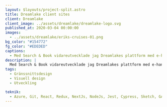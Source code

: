 ```yaml
---
layout: $layouts/project-split.astro
title: Dreamlake client sites
client: Dreamlake
client_image: ../assets/dreamlake/dreamlake-logo.svg
published_at: 2020-03-04 00:00:00
images:
  - ../assets/dreamlake/eriks-cruises-01.png
bg_color: "#154772"
fg_color: "#EDEDED"
captions:
  - Med Search & Book vidareutvecklade jag Dreamlakes plattform med e-handelsprinciper som att göra en friktionsfri checkout för användaren, och ett ytterligare förfinande och förbättrande av alla gränssnittets komponenter.
description: |
  Med Search & Book vidareutvecklade jag Dreamlakes plattform med e-handelsprinciper som att göra en friktionsfri checkout för användaren, och ett ytterligare förfinande och förbättrande av alla gränssnittets komponenter.
tags:
  - Gränssnittsdesign
  - Visuell design
  - Utveckling

teknik:
  - Azure, Git, React, Redux, NextJs, NodeJs, Jest, Cypress, Sketch, GA, Hotjar, Prismic, Zoom
---
```

